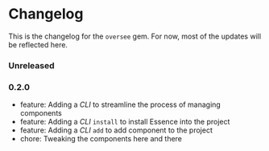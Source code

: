 # Changelog

This is the changelog for the `oversee` gem. For now, most of the updates will be reflected here.

### Unreleased

### 0.2.0

- feature: Adding a _CLI_ to streamline the process of managing components
- feature: Adding a _CLI_ `install` to install Essence into the project
- feature: Adding a _CLI_ `add` to add component to the project
- chore: Tweaking the components here and there
